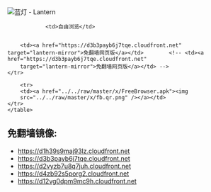 

<img src="../../raw/master/x/8e0a2b81.c82003be.LanternYellow2.png" alt="蓝灯 - Lantern"/>
<table>
    <tr>
                
                <td>自由浏览</td>
        
        
        <td><a href="https://d3b3payb6j7tqe.cloudfront.net" target="lantern-mirror">免翻墙网页版</a></td>        <!-- <td><a href="https://d3b3payb6j7tqe.cloudfront.net"
        target="lantern-mirror">免翻墙网页版</a></td> -->
    </tr>
    
        <tr>
        <td><a href="../../raw/master/x/FreeBrowser.apk"><img
        src="../../raw/master/x/fb.qr.png" /></a></td>
    </tr>
    </table>

## 免翻墙镜像:

<ul>
<li><a href="https://d1h39s9maj93lz.cloudfront.net">https://d1h39s9maj93lz.cloudfront.net</a></li>
    <li><a href="https://d3b3payb6j7tqe.cloudfront.net">https://d3b3payb6j7tqe.cloudfront.net</a></li>
    <li><a href="https://d2vyzb7u8q7juh.cloudfront.net">https://d2vyzb7u8q7juh.cloudfront.net</a></li>
    <li><a href="https://d4zb92s5porg2.cloudfront.net">https://d4zb92s5porg2.cloudfront.net</a></li>
    <li><a href="https://d12vg0dpm9mc9h.cloudfront.net">https://d12vg0dpm9mc9h.cloudfront.net</a></li>
    </ul>